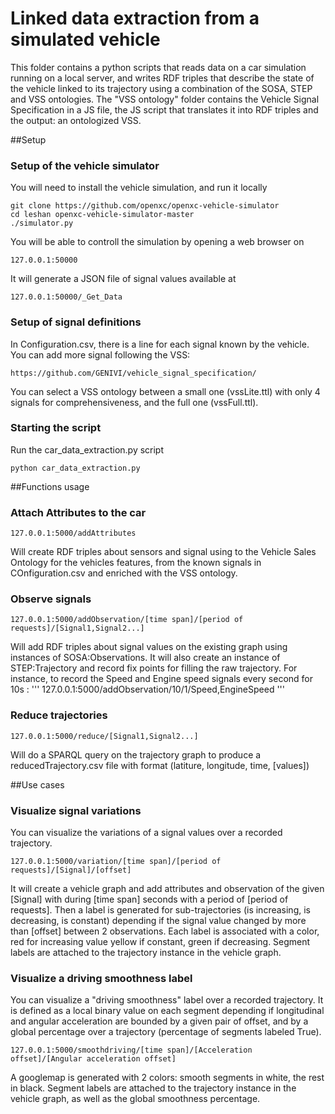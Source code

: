 # Linked data extraction from a simulated vehicle
This folder contains a python scripts that reads data on a car simulation running on a local server, and writes RDF triples that describe the state of the vehicle linked to its trajectory using a combination of the SOSA, STEP and VSS ontologies.
The "VSS ontology" folder contains the Vehicle Signal Specification in a JS file, the JS script that translates it into RDF triples and the output: an ontologized VSS.

##Setup
### Setup of the vehicle simulator
You will need to install the vehicle simulation, and run it locally
```shell
git clone https://github.com/openxc/openxc-vehicle-simulator
cd leshan openxc-vehicle-simulator-master
./simulator.py

```

You will be able to controll the simulation by opening a web browser on 
```shell
127.0.0.1:50000

```

It will generate a JSON file of signal values available at
```shell
127.0.0.1:50000/_Get_Data

```

### Setup of signal definitions
In Configuration.csv, there is a line for each signal known by the vehicle. You can add more signal following the VSS:
```
https://github.com/GENIVI/vehicle_signal_specification/
```
You can select a VSS ontology between a small one (vssLite.ttl) with only 4 signals for comprehensiveness, and the full one (vssFull.ttl).

### Starting the script
Run the car_data_extraction.py script
```shell
python car_data_extraction.py

```

##Functions usage

### Attach Attributes to the car
```shell
127.0.0.1:5000/addAttributes
```
Will create RDF triples about sensors and signal using to the Vehicle Sales Ontology for the vehicles features, from the known signals in COnfiguration.csv and enriched with the VSS ontology.

### Observe signals
```shell
127.0.0.1:5000/addObservation/[time span]/[period of requests]/[Signal1,Signal2...]
```
Will add RDF triples about signal values on the existing graph using instances of SOSA:Observations. It will also create an instance of STEP:Trajectory and record fix points for filling the raw trajectory.
For instance, to record the Speed and Engine speed signals every second for 10s :
'''
127.0.0.1:5000/addObservation/10/1/Speed,EngineSpeed
'''

### Reduce trajectories
```shell
127.0.0.1:5000/reduce/[Signal1,Signal2...]
```
Will do a SPARQL query on the trajectory graph to produce a reducedTrajectory.csv file with format (latiture, longitude, time, [values])

##Use cases

### Visualize signal variations
You can visualize the variations of a signal values over a recorded trajectory.
```shell
127.0.0.1:5000/variation/[time span]/[period of requests]/[Signal]/[offset]
```
It will create a vehicle graph and add attributes and observation of the given [Signal] with during [time span] seconds with a period of [period of requests]. Then a label is generated for sub-trajectories (is increasing, is decreasing, is constant) depending if the signal value changed by more than [offset] between 2 observations. Each label is associated with a color, red for increasing value yellow if constant, green if decreasing.
Segment labels are attached to the trajectory instance in the vehicle graph.

### Visualize a driving smoothness label
You can visualize a "driving smoothness" label over a recorded trajectory. It is defined as a local binary value on each segment depending if longitudinal and angular acceleration are bounded by a given pair of offset, and by a global percentage over a trajectory (percentage of segments labeled True).
```shell
127.0.0.1:5000/smoothdriving/[time span]/[Acceleration offset]/[Angular acceleration offset]
```
A googlemap is generated with 2 colors: smooth segments in white, the rest in black. 
Segment labels are attached to the trajectory instance in the vehicle graph, as well as the global smoothness percentage.
